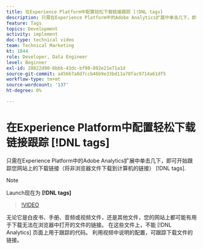 ```yaml
---
title: 在Experience Platform中配置轻松下载链接跟踪 [!DNL tags]
description: 只需在Experience Platform中的Adobe Analytics扩展中单击几下，即可开始跟踪您网站上的下载链接（将非浏览器文件下载到计算机的链接） [!DNL tags].
feature: Tags
topics: Development
activity: implement
doc-type: technical video
team: Technical Marketing
kt: 1844
role: Developer, Data Engineer
level: Beginner
exl-id: 28822d90-6bbb-43dc-bf98-892e21e71a1d
source-git-commit: a45667a8d7ccb46b9e33bd11a78fac9714a61df5
workflow-type: tm+mt
source-wordcount: '137'
ht-degree: 0%

---
```


# 在Experience Platform中配置轻松下载链接跟踪 [!DNL tags]

只需在Experience Platform中的Adobe Analytics扩展中单击几下，即可开始跟踪您网站上的下载链接（将非浏览器文件下载到计算机的链接） [!DNL tags].

>[!NOTE]
>
> Launch现在为 **[!DNL tags]**

>[!VIDEO](https://video.tv.adobe.com/v/25762/?quality=12&learn=on)

无论它是白皮书、手册、音频或视频文件，还是其他文件，您的网站上都可能有用于下载无法在浏览器中打开的文件的链接。 在这些文件上，不能 [!DNL Analytics] 页面上用于跟踪的代码。 利用视频中说明的配置，可跟踪下载文件的链接。
